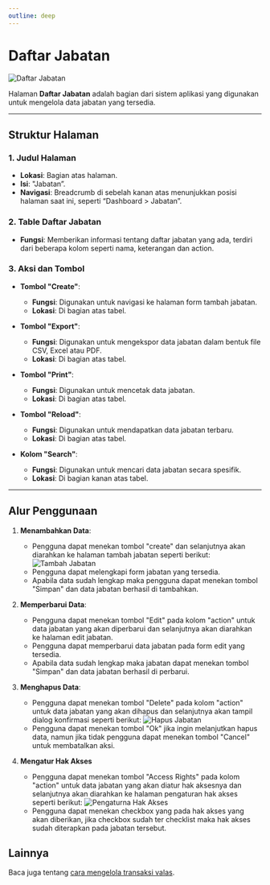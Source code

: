```yaml
---
outline: deep
---
```


# Daftar Jabatan

![Daftar Jabatan](/daftar-jabatan.png)

Halaman **Daftar Jabatan** adalah bagian dari sistem aplikasi yang digunakan untuk mengelola data jabatan yang tersedia.

---

## Struktur Halaman

### 1. **Judul Halaman**

- **Lokasi**: Bagian atas halaman.
- **Isi**: "Jabatan”.
- **Navigasi**: Breadcrumb di sebelah kanan atas menunjukkan posisi halaman saat ini, seperti “Dashboard > Jabatan”.

### 2. **Table Daftar Jabatan**

- **Fungsi**: Memberikan informasi tentang daftar jabatan yang ada, terdiri dari beberapa kolom seperti nama, keterangan dan action.

### 3. **Aksi dan Tombol**

- **Tombol "Create"**:

  - **Fungsi**: Digunakan untuk navigasi ke halaman form tambah jabatan.
  - **Lokasi**: Di bagian atas tabel.

- **Tombol "Export"**:

  - **Fungsi**: Digunakan untuk mengekspor data jabatan dalam bentuk file CSV, Excel atau PDF.
  - **Lokasi**: Di bagian atas tabel.

- **Tombol "Print"**:

  - **Fungsi**: Digunakan untuk mencetak data jabatan.
  - **Lokasi**: Di bagian atas tabel.

- **Tombol "Reload"**:

  - **Fungsi**: Digunakan untuk mendapatkan data jabatan terbaru.
  - **Lokasi**: Di bagian atas tabel.

- **Kolom "Search"**:

  - **Fungsi**: Digunakan untuk mencari data jabatan secara spesifik.
  - **Lokasi**: Di bagian kanan atas tabel.

---

## Alur Penggunaan

1. **Menambahkan Data**:

   - Pengguna dapat menekan tombol "create" dan selanjutnya akan diarahkan ke halaman tambah jabatan seperti berikut:
     ![Tambah Jabatan](/tambah-jabatan.png)
   - Pengguna dapat melengkapi form jabatan yang tersedia.
   - Apabila data sudah lengkap maka pengguna dapat menekan tombol "Simpan" dan data jabatan berhasil di tambahkan.

2. **Memperbarui Data**:

   - Pengguna dapat menekan tombol "Edit" pada kolom "action" untuk data jabatan yang akan diperbarui dan selanjutnya akan diarahkan ke halaman edit jabatan.
   - Pengguna dapat memperbarui data jabatan pada form edit yang tersedia.
   - Apabila data sudah lengkap maka jabatan dapat menekan tombol "Simpan" dan data jabatan berhasil di perbarui.

3. **Menghapus Data**:

   - Pengguna dapat menekan tombol "Delete" pada kolom "action" untuk data jabatan yang akan dihapus dan selanjutnya akan tampil dialog konfirmasi seperti berikut:
     ![Hapus Jabatan](/hapus-jabatan.png)
   - Pengguna dapat menekan tombol "Ok" jika ingin melanjutkan hapus data, namun jika tidak pengguna dapat menekan tombol "Cancel" untuk membatalkan aksi.

4. **Mengatur Hak Akses**
   - Pengguna dapat menekan tombol "Access Rights" pada kolom "action" untuk data jabatan yang akan diatur hak aksesnya dan selanjutnya akan diarahkan ke halaman pengaturan hak akses seperti berikut:
     ![Pengaturna Hak Akses](/pengaturan-hak-akses.png)
   - Pengguna dapat menekan checkbox yang pada hak akses yang akan diberikan, jika checkbox sudah ter checklist maka hak akses sudah diterapkan pada jabatan tersebut.

## Lainnya

Baca juga tentang [cara mengelola transaksi valas](/transaksi/daftar-valas).
